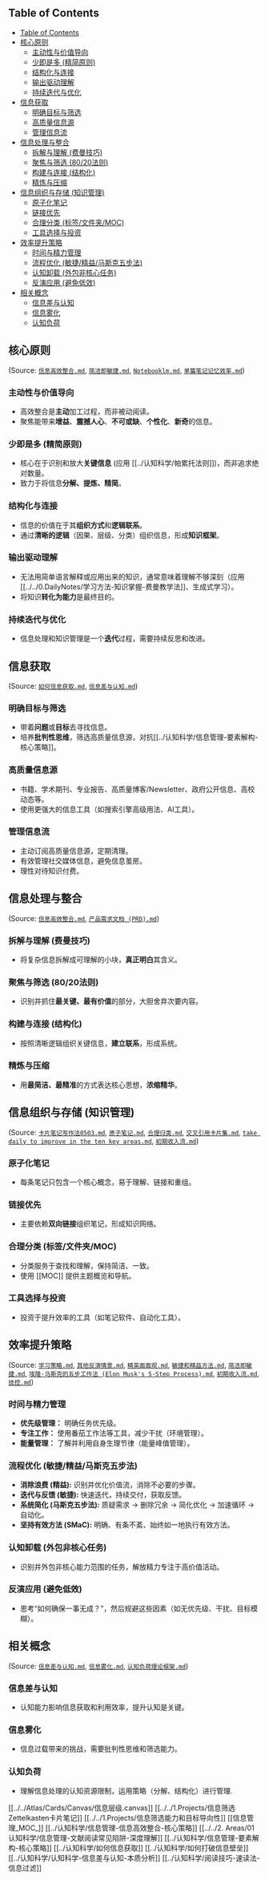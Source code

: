 ## Table of Contents

- [Table of Contents](#table-of-contents)
- [核心原则](#核心原则)
  - [主动性与价值导向](#主动性与价值导向)
  - [少即是多 (精简原则)](#少即是多-精简原则)
  - [结构化与连接](#结构化与连接)
  - [输出驱动理解](#输出驱动理解)
  - [持续迭代与优化](#持续迭代与优化)
- [信息获取](#信息获取)
  - [明确目标与筛选](#明确目标与筛选)
  - [高质量信息源](#高质量信息源)
  - [管理信息流](#管理信息流)
- [信息处理与整合](#信息处理与整合)
  - [拆解与理解 (费曼技巧)](#拆解与理解-费曼技巧)
  - [聚焦与筛选 (80/20法则)](#聚焦与筛选-8020法则)
  - [构建与连接 (结构化)](#构建与连接-结构化)
  - [精炼与压缩](#精炼与压缩)
- [信息组织与存储 (知识管理)](#信息组织与存储-知识管理)
  - [原子化笔记](#原子化笔记)
  - [链接优先](#链接优先)
  - [合理分类 (标签/文件夹/MOC)](#合理分类-标签文件夹moc)
  - [工具选择与投资](#工具选择与投资)
- [效率提升策略](#效率提升策略)
  - [时间与精力管理](#时间与精力管理)
  - [流程优化 (敏捷/精益/马斯克五步法)](#流程优化-敏捷精益马斯克五步法)
  - [认知卸载 (外包非核心任务)](#认知卸载-外包非核心任务)
  - [反演应用 (避免低效)](#反演应用-避免低效)
- [相关概念](#相关概念)
  - [信息差与认知](#信息差与认知)
  - [信息雾化](#信息雾化)
  - [认知负荷](#认知负荷)

## 核心原则

(Source: [`信息高效整合.md`](../认知科学/信息管理-信息高效整合-核心策略.md), [`简洁即敏捷.md`](../认知科学/敏捷-简洁原则-价值驱动.md), [`Notebooklm.md`](../认知科学/Notebooklm.md), [`单篇笔记记忆效率.md`](../认知科学/记忆科学-笔记记忆效率-数据分析.md))

### 主动性与价值导向

- 高效整合是**主动**加工过程，而非被动阅读。
- 聚焦能带来**增益**、**震撼人心**、**不可或缺**、**个性化**、**新奇**的信息。

### 少即是多 (精简原则)

- 核心在于识别和放大**关键信息** (应用 [[../认知科学/帕累托法则]])，而非追求绝对数量。
- 致力于将信息**分解、提炼、精简**。

### 结构化与连接

- 信息的价值在于其**组织方式**和**逻辑联系**。
- 通过**清晰的逻辑**（因果、层级、分类）组织信息，形成**知识框架**。

### 输出驱动理解

- 无法用简单语言解释或应用出来的知识，通常意味着理解不够深刻（应用 [[../../0.DailyNotes/学习方法-知识掌握-费曼教学法]]、生成式学习）。
- 将知识**转化为能力**是最终目的。

### 持续迭代与优化

- 信息处理和知识管理是一个**迭代**过程，需要持续反思和改进。

## 信息获取

(Source: [`如何信息获取.md`](../认知科学/如何信息获取.md), [`信息差与认知.md`](../认知科学/认知科学-信息差与认知-本质分析.md))

### 明确目标与筛选

- 带着**问题**或**目标**去寻找信息。
- 培养**批判性思维**，筛选高质量信息源，对抗[[../认知科学/信息管理-要素解构-核心策略]]。

### 高质量信息源

- 书籍、学术期刊、专业报告、高质量博客/Newsletter、政府公开信息、高校动态等。
- 使用更强大的信息工具（如搜索引擎高级用法、AI工具）。

### 管理信息流

- 主动订阅高质量信息源，定期清理。
- 有效管理社交媒体信息，避免信息茧房。
- 理性对待知识付费。

## 信息处理与整合

(Source: [`信息高效整合.md`](../认知科学/信息管理-信息高效整合-核心策略.md), [`产品需求文档 (PRD).md`](../认知科学/如何构建一个最小必要且信息密度最高的PRD.md))

### 拆解与理解 (费曼技巧)

- 将复杂信息拆解成可理解的小块，**真正明白**其含义。

### 聚焦与筛选 (80/20法则)

- 识别并抓住**最关键、最有价值**的部分，大胆舍弃次要内容。

### 构建与连接 (结构化)

- 按照清晰逻辑组织关键信息，**建立联系**，形成系统。

### 精炼与压缩

- 用**最简洁、最精准**的方式表达核心思想，**浓缩精华**。

## 信息组织与存储 (知识管理)

(Source: [`卡片笔记写作法0503.md`](../认知科学/卡片笔记写作法0503.md), [`原子笔记.md`](assets/原子笔记.md), [`合理归类.md`](../认知科学/合理归类.md), [`交叉引用卡片集.md`](../认知科学/交叉引用卡片集.md), [`take daily to improve in the ten key areas.md`](../../2.%20Areas/01认知科学/take%20daily%20to%20improve%20in%20the%20ten%20key%20areas.md), [`初期收入流.md`](../认知科学/单人创业-变现策略-早期探索.md))

### 原子化笔记

- 每条笔记只包含一个核心概念，易于理解、链接和重组。

### 链接优先

- 主要依赖**双向链接**组织笔记，形成知识网络。

### 合理分类 (标签/文件夹/MOC)

- 分类服务于查找和理解，保持简洁、一致。
- 使用 [[MOC]] 提供主题概览和导航。

### 工具选择与投资

- 投资于提升效率的工具（如笔记软件、自动化工具）。

## 效率提升策略

(Source: [`学习策略.md`](../认知科学/学习技能-知识掌握-策略组合.md), [`其他反演情景.md`](../认知科学/决策优化-反演思维-避坑指南.md), [`精英面面观.md`](../认知科学/精英研究-特质解析-行为洞察.md), [`敏捷和精益方法.md`](../认知科学/敏捷和精益方法.md), [`简洁即敏捷.md`](../认知科学/敏捷-简洁原则-价值驱动.md), [`埃隆·马斯克的五步工作法 (Elon Musk's 5-Step Process).md`](../认知科学/埃隆·马斯克的五步工作法%20(Elon%20Musk's%205-Step%20Process).md), [`初期收入流.md`](../认知科学/单人创业-变现策略-早期探索.md), [`技控.md`](../认知科学/技控.md))

### 时间与精力管理

- **优先级管理：** 明确任务优先级。
- **专注工作：** 使用番茄工作法等工具，减少干扰（环境管理）。
- **能量管理：** 了解并利用自身生理节律（能量峰值管理）。

### 流程优化 (敏捷/精益/马斯克五步法)

- **消除浪费 (精益):** 识别并优化价值流，消除不必要的步骤。
- **迭代与反馈 (敏捷):** 快速迭代，持续交付，获取反馈。
- **系统简化 (马斯克五步法):** 质疑需求 -> 删除冗余 -> 简化优化 -> 加速循环 -> 自动化。
- **坚持有效方法 (SMaC):** 明确、有条不紊、始终如一地执行有效方法。

### 认知卸载 (外包非核心任务)

- 识别并外包非核心能力范围的任务，解放精力专注于高价值活动。

### 反演应用 (避免低效)

- 思考“如何确保一事无成？”，然后规避这些因素（如无优先级、干扰、目标模糊）。

## 相关概念

(Source: [`信息差与认知.md`](../认知科学/认知科学-信息差与认知-本质分析.md), [`信息雾化.md`](../认知科学/信息管理-要素解构-核心策略.md), [`认知负荷理论框架.md`](../认知科学/认知科学-认知负荷-理论框架.md))

### 信息差与认知

- 认知能力影响信息获取和利用效率，提升认知是关键。

### 信息雾化

- 信息过载带来的挑战，需要批判性思维和筛选能力。

### 认知负荷

- 理解信息处理的认知资源限制，运用策略（分解、结构化）进行管理.

[[../../Atlas/Cards/Canvas/信息层级.canvas]]
[[../../1.Projects/信息筛选Zettelkasten卡片笔记]]
[[../../1.Projects/信息筛选能力和目标导向性]]
[[信息管理_MOC_]]
[[../认知科学/信息管理-信息高效整合-核心策略]]
[[../../2. Areas/01认知科学/信息管理-文献阅读常见陷阱-深度理解]]
[[../认知科学/信息管理-要素解构-核心策略]]
[[../认知科学/如何信息获取]]
[[../认知科学/如何打破信息壁垒]]
[[../认知科学/认知科学-信息差与认知-本质分析]]
[[../认知科学/阅读技巧-速读法-信息过滤]]
